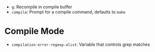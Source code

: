 - `g`: Recompile in compile buffer
- `compile`: Prompt for a compile command, defaults to `make`

# Compile Mode

- `compilation-error-regexp-alist`: Variable that controls grep matches
